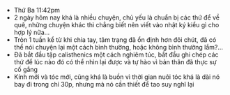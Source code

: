 - Thứ Ba 11:42pm
- 2 ngày hôm nay khá là nhiều chuyện, chủ yếu là chuẩn bị các thứ để về quê, những chuyện khác thì chẳng biết nên viết vào nhật ký kiểu gì cho hợp lý nữa...
- Tròn 1 tuần kể từ khi chia tay, tâm trạng đã ổn định hơn đôi chút, đã có thể nói chuyện lại một cách bình thường, hoặc không bình thường lắm?...
- Đã bắt đầu tập calisthenics một cách nghiêm túc, bắt đầu ghi chép các thứ để lúc nào đó có thể nhìn lại được và tự hào vì bản thân đã thực sự cố gắng
- Kính mới và tóc mới, cũng khá là buồn vì thời gian nuôi tóc khá là dài nó bay đi trong chỉ 30p, nhưng mà nó cần thiết để tao suy nghĩ lại